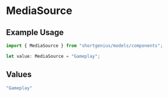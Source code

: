 # MediaSource

## Example Usage

```typescript
import { MediaSource } from "shortgenius/models/components";

let value: MediaSource = "Gameplay";
```

## Values

```typescript
"Gameplay"
```